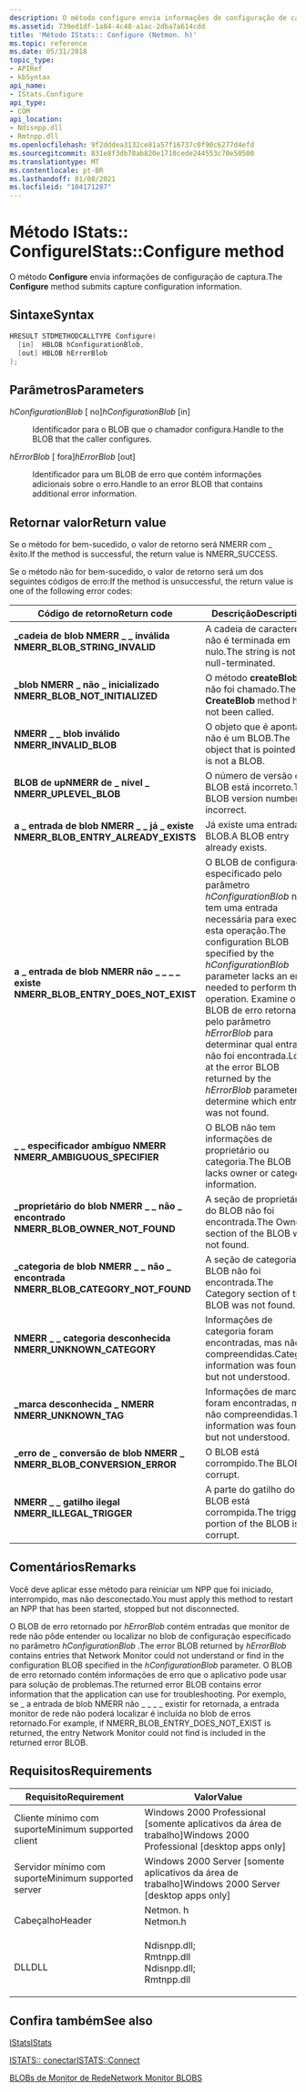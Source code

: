 ```yaml
---
description: O método configure envia informações de configuração de captura.
ms.assetid: 739ed1df-1a84-4c48-a1ac-2dba7a614cdd
title: 'Método IStats:: Configure (Netmon. h)'
ms.topic: reference
ms.date: 05/31/2018
topic_type:
- APIRef
- kbSyntax
api_name:
- IStats.Configure
api_type:
- COM
api_location:
- Ndisnpp.dll
- Rmtnpp.dll
ms.openlocfilehash: 9f2dddea3132ce81a57f16737c0f90c6277d4efd
ms.sourcegitcommit: 831e8f3db78ab820e1710cede244553c70e50500
ms.translationtype: MT
ms.contentlocale: pt-BR
ms.lasthandoff: 01/08/2021
ms.locfileid: "104171287"
---
```

# <a name="istatsconfigure-method"></a><span data-ttu-id="2ca57-103">Método IStats:: Configure</span><span class="sxs-lookup"><span data-stu-id="2ca57-103">IStats::Configure method</span></span>

<span data-ttu-id="2ca57-104">O método **Configure** envia informações de configuração de captura.</span><span class="sxs-lookup"><span data-stu-id="2ca57-104">The **Configure** method submits capture configuration information.</span></span>

## <a name="syntax"></a><span data-ttu-id="2ca57-105">Sintaxe</span><span class="sxs-lookup"><span data-stu-id="2ca57-105">Syntax</span></span>


```C++
HRESULT STDMETHODCALLTYPE Configure(
  [in]  HBLOB hConfigurationBlob,
  [out] HBLOB hErrorBlob
);
```



## <a name="parameters"></a><span data-ttu-id="2ca57-106">Parâmetros</span><span class="sxs-lookup"><span data-stu-id="2ca57-106">Parameters</span></span>

<dl> <dt>

<span data-ttu-id="2ca57-107">*hConfigurationBlob* \[ no\]</span><span class="sxs-lookup"><span data-stu-id="2ca57-107">*hConfigurationBlob* \[in\]</span></span>
</dt> <dd>

<span data-ttu-id="2ca57-108">Identificador para o BLOB que o chamador configura.</span><span class="sxs-lookup"><span data-stu-id="2ca57-108">Handle to the BLOB that the caller configures.</span></span>

</dd> <dt>

<span data-ttu-id="2ca57-109">*hErrorBlob* \[ fora\]</span><span class="sxs-lookup"><span data-stu-id="2ca57-109">*hErrorBlob* \[out\]</span></span>
</dt> <dd>

<span data-ttu-id="2ca57-110">Identificador para um BLOB de erro que contém informações adicionais sobre o erro.</span><span class="sxs-lookup"><span data-stu-id="2ca57-110">Handle to an error BLOB that contains additional error information.</span></span>

</dd> </dl>

## <a name="return-value"></a><span data-ttu-id="2ca57-111">Retornar valor</span><span class="sxs-lookup"><span data-stu-id="2ca57-111">Return value</span></span>

<span data-ttu-id="2ca57-112">Se o método for bem-sucedido, o valor de retorno será NMERR com \_ êxito.</span><span class="sxs-lookup"><span data-stu-id="2ca57-112">If the method is successful, the return value is NMERR\_SUCCESS.</span></span>

<span data-ttu-id="2ca57-113">Se o método não for bem-sucedido, o valor de retorno será um dos seguintes códigos de erro:</span><span class="sxs-lookup"><span data-stu-id="2ca57-113">If the method is unsuccessful, the return value is one of the following error codes:</span></span>



| <span data-ttu-id="2ca57-114">Código de retorno</span><span class="sxs-lookup"><span data-stu-id="2ca57-114">Return code</span></span>                                                                                                         | <span data-ttu-id="2ca57-115">Descrição</span><span class="sxs-lookup"><span data-stu-id="2ca57-115">Description</span></span>                                                                                                                                                                                                                              |
|---------------------------------------------------------------------------------------------------------------------|------------------------------------------------------------------------------------------------------------------------------------------------------------------------------------------------------------------------------------------|
| <dl> <span data-ttu-id="2ca57-116"><dt>**\_cadeia de blob NMERR \_ \_ inválida**</dt></span><span class="sxs-lookup"><span data-stu-id="2ca57-116"><dt>**NMERR\_BLOB\_STRING\_INVALID**</dt></span></span> </dl>         | <span data-ttu-id="2ca57-117">A cadeia de caracteres não é terminada em nulo.</span><span class="sxs-lookup"><span data-stu-id="2ca57-117">The string is not null-terminated.</span></span><br/>                                                                                                                                                                                            |
| <dl> <span data-ttu-id="2ca57-118"><dt>**\_blob NMERR \_ não \_ inicializado**</dt></span><span class="sxs-lookup"><span data-stu-id="2ca57-118"><dt>**NMERR\_BLOB\_NOT\_INITIALIZED**</dt></span></span> </dl>        | <span data-ttu-id="2ca57-119">O método **createBlob** não foi chamado.</span><span class="sxs-lookup"><span data-stu-id="2ca57-119">The **CreateBlob** method has not been called.</span></span><br/>                                                                                                                                                                                |
| <dl> <span data-ttu-id="2ca57-120"><dt>**NMERR \_ \_ blob inválido**</dt></span><span class="sxs-lookup"><span data-stu-id="2ca57-120"><dt>**NMERR\_INVALID\_BLOB**</dt></span></span> </dl>                 | <span data-ttu-id="2ca57-121">O objeto que é apontado não é um BLOB.</span><span class="sxs-lookup"><span data-stu-id="2ca57-121">The object that is pointed to is not a BLOB.</span></span><br/>                                                                                                                                                                                  |
| <dl> <span data-ttu-id="2ca57-122"><dt>**BLOB de upNMERR de \_ nível \_**</dt></span><span class="sxs-lookup"><span data-stu-id="2ca57-122"><dt>**NMERR\_UPLEVEL\_BLOB**</dt></span></span> </dl>                 | <span data-ttu-id="2ca57-123">O número de versão do BLOB está incorreto.</span><span class="sxs-lookup"><span data-stu-id="2ca57-123">The BLOB version number is incorrect.</span></span><br/>                                                                                                                                                                                         |
| <dl> <span data-ttu-id="2ca57-124"><dt>**a \_ entrada de blob NMERR \_ \_ já \_ existe**</dt></span><span class="sxs-lookup"><span data-stu-id="2ca57-124"><dt>**NMERR\_BLOB\_ENTRY\_ALREADY\_EXISTS**</dt></span></span> </dl>  | <span data-ttu-id="2ca57-125">Já existe uma entrada de BLOB.</span><span class="sxs-lookup"><span data-stu-id="2ca57-125">A BLOB entry already exists.</span></span><br/>                                                                                                                                                                                                  |
| <dl> <span data-ttu-id="2ca57-126"><dt>**a \_ entrada de blob NMERR não \_ \_ \_ \_ existe**</dt></span><span class="sxs-lookup"><span data-stu-id="2ca57-126"><dt>**NMERR\_BLOB\_ENTRY\_DOES\_NOT\_EXIST**</dt></span></span> </dl> | <span data-ttu-id="2ca57-127">O BLOB de configuração especificado pelo parâmetro *hConfigurationBlob* não tem uma entrada necessária para executar esta operação.</span><span class="sxs-lookup"><span data-stu-id="2ca57-127">The configuration BLOB specified by the *hConfigurationBlob* parameter lacks an entry needed to perform this operation.</span></span> <span data-ttu-id="2ca57-128">Examine o BLOB de erro retornado pelo parâmetro *hErrorBlob* para determinar qual entrada não foi encontrada.</span><span class="sxs-lookup"><span data-stu-id="2ca57-128">Look at the error BLOB returned by the *hErrorBlob* parameter to determine which entry was not found.</span></span><br/> |
| <dl> <span data-ttu-id="2ca57-129"><dt>**\_ \_ especificador ambíguo NMERR**</dt></span><span class="sxs-lookup"><span data-stu-id="2ca57-129"><dt>**NMERR\_AMBIGUOUS\_SPECIFIER**</dt></span></span> </dl>          | <span data-ttu-id="2ca57-130">O BLOB não tem informações de proprietário ou categoria.</span><span class="sxs-lookup"><span data-stu-id="2ca57-130">The BLOB lacks owner or category information.</span></span><br/>                                                                                                                                                                                 |
| <dl> <span data-ttu-id="2ca57-131"><dt>**\_proprietário do blob NMERR \_ \_ não \_ encontrado**</dt></span><span class="sxs-lookup"><span data-stu-id="2ca57-131"><dt>**NMERR\_BLOB\_OWNER\_NOT\_FOUND**</dt></span></span> </dl>       | <span data-ttu-id="2ca57-132">A seção de proprietário do BLOB não foi encontrada.</span><span class="sxs-lookup"><span data-stu-id="2ca57-132">The Owner section of the BLOB was not found.</span></span><br/>                                                                                                                                                                                  |
| <dl> <span data-ttu-id="2ca57-133"><dt>**\_categoria de blob NMERR \_ \_ não \_ encontrada**</dt></span><span class="sxs-lookup"><span data-stu-id="2ca57-133"><dt>**NMERR\_BLOB\_CATEGORY\_NOT\_FOUND**</dt></span></span> </dl>    | <span data-ttu-id="2ca57-134">A seção de categoria do BLOB não foi encontrada.</span><span class="sxs-lookup"><span data-stu-id="2ca57-134">The Category section of the BLOB was not found.</span></span><br/>                                                                                                                                                                               |
| <dl> <span data-ttu-id="2ca57-135"><dt>**NMERR \_ \_ categoria desconhecida**</dt></span><span class="sxs-lookup"><span data-stu-id="2ca57-135"><dt>**NMERR\_UNKNOWN\_CATEGORY**</dt></span></span> </dl>             | <span data-ttu-id="2ca57-136">Informações de categoria foram encontradas, mas não compreendidas.</span><span class="sxs-lookup"><span data-stu-id="2ca57-136">Category information was found but not understood.</span></span><br/>                                                                                                                                                                            |
| <dl> <span data-ttu-id="2ca57-137"><dt>**\_marca desconhecida \_ NMERR**</dt></span><span class="sxs-lookup"><span data-stu-id="2ca57-137"><dt>**NMERR\_UNKNOWN\_TAG**</dt></span></span> </dl>                  | <span data-ttu-id="2ca57-138">Informações de marca foram encontradas, mas não compreendidas.</span><span class="sxs-lookup"><span data-stu-id="2ca57-138">Tag information was found but not understood.</span></span><br/>                                                                                                                                                                                 |
| <dl> <span data-ttu-id="2ca57-139"><dt>**\_erro de \_ conversão de blob NMERR \_**</dt></span><span class="sxs-lookup"><span data-stu-id="2ca57-139"><dt>**NMERR\_BLOB\_CONVERSION\_ERROR**</dt></span></span> </dl>       | <span data-ttu-id="2ca57-140">O BLOB está corrompido.</span><span class="sxs-lookup"><span data-stu-id="2ca57-140">The BLOB is corrupt.</span></span><br/>                                                                                                                                                                                                          |
| <dl> <span data-ttu-id="2ca57-141"><dt>**NMERR \_ \_ gatilho ilegal**</dt></span><span class="sxs-lookup"><span data-stu-id="2ca57-141"><dt>**NMERR\_ILLEGAL\_TRIGGER**</dt></span></span> </dl>              | <span data-ttu-id="2ca57-142">A parte do gatilho do BLOB está corrompida.</span><span class="sxs-lookup"><span data-stu-id="2ca57-142">The trigger portion of the BLOB is corrupt.</span></span><br/>                                                                                                                                                                                   |



 

## <a name="remarks"></a><span data-ttu-id="2ca57-143">Comentários</span><span class="sxs-lookup"><span data-stu-id="2ca57-143">Remarks</span></span>

<span data-ttu-id="2ca57-144">Você deve aplicar esse método para reiniciar um NPP que foi iniciado, interrompido, mas não desconectado.</span><span class="sxs-lookup"><span data-stu-id="2ca57-144">You must apply this method to restart an NPP that has been started, stopped but not disconnected.</span></span>

<span data-ttu-id="2ca57-145">O BLOB de erro retornado por *hErrorBlob* contém entradas que monitor de rede não pôde entender ou localizar no blob de configuração especificado no parâmetro *hConfigurationBlob* .</span><span class="sxs-lookup"><span data-stu-id="2ca57-145">The error BLOB returned by *hErrorBlob* contains entries that Network Monitor could not understand or find in the configuration BLOB specified in the *hConfigurationBlob* parameter.</span></span> <span data-ttu-id="2ca57-146">O BLOB de erro retornado contém informações de erro que o aplicativo pode usar para solução de problemas.</span><span class="sxs-lookup"><span data-stu-id="2ca57-146">The returned error BLOB contains error information that the application can use for troubleshooting.</span></span> <span data-ttu-id="2ca57-147">Por exemplo, se \_ a entrada de blob NMERR não \_ \_ \_ \_ existir for retornada, a entrada monitor de rede não poderá localizar é incluída no blob de erros retornado.</span><span class="sxs-lookup"><span data-stu-id="2ca57-147">For example, if NMERR\_BLOB\_ENTRY\_DOES\_NOT\_EXIST is returned, the entry Network Monitor could not find is included in the returned error BLOB.</span></span>

## <a name="requirements"></a><span data-ttu-id="2ca57-148">Requisitos</span><span class="sxs-lookup"><span data-stu-id="2ca57-148">Requirements</span></span>



| <span data-ttu-id="2ca57-149">Requisito</span><span class="sxs-lookup"><span data-stu-id="2ca57-149">Requirement</span></span> | <span data-ttu-id="2ca57-150">Valor</span><span class="sxs-lookup"><span data-stu-id="2ca57-150">Value</span></span> |
|-------------------------------------|----------------------------------------------------------------------------------------------------------------------------------------------------------|
| <span data-ttu-id="2ca57-151">Cliente mínimo com suporte</span><span class="sxs-lookup"><span data-stu-id="2ca57-151">Minimum supported client</span></span><br/> | <span data-ttu-id="2ca57-152">Windows 2000 Professional \[somente aplicativos da área de trabalho\]</span><span class="sxs-lookup"><span data-stu-id="2ca57-152">Windows 2000 Professional \[desktop apps only\]</span></span><br/>                                                                                               |
| <span data-ttu-id="2ca57-153">Servidor mínimo com suporte</span><span class="sxs-lookup"><span data-stu-id="2ca57-153">Minimum supported server</span></span><br/> | <span data-ttu-id="2ca57-154">Windows 2000 Server \[somente aplicativos da área de trabalho\]</span><span class="sxs-lookup"><span data-stu-id="2ca57-154">Windows 2000 Server \[desktop apps only\]</span></span><br/>                                                                                                     |
| <span data-ttu-id="2ca57-155">Cabeçalho</span><span class="sxs-lookup"><span data-stu-id="2ca57-155">Header</span></span><br/>                   | <dl> <span data-ttu-id="2ca57-156"><dt>Netmon. h</dt></span><span class="sxs-lookup"><span data-stu-id="2ca57-156"><dt>Netmon.h</dt></span></span> </dl>                                                                      |
| <span data-ttu-id="2ca57-157">DLL</span><span class="sxs-lookup"><span data-stu-id="2ca57-157">DLL</span></span><br/>                      | <dl> <span data-ttu-id="2ca57-158"><dt>Ndisnpp.dll; </dt> <dt>Rmtnpp.dll</dt></span><span class="sxs-lookup"><span data-stu-id="2ca57-158"><dt>Ndisnpp.dll; </dt> <dt>Rmtnpp.dll</dt></span></span> </dl> |



## <a name="see-also"></a><span data-ttu-id="2ca57-159">Confira também</span><span class="sxs-lookup"><span data-stu-id="2ca57-159">See also</span></span>

<dl> <dt>

[<span data-ttu-id="2ca57-160">IStats</span><span class="sxs-lookup"><span data-stu-id="2ca57-160">IStats</span></span>](istats.md)
</dt> <dt>

[<span data-ttu-id="2ca57-161">ISTATS:: conectar</span><span class="sxs-lookup"><span data-stu-id="2ca57-161">ISTATS::Connect</span></span>](istats-connect.md)
</dt> <dt>

[<span data-ttu-id="2ca57-162">BLOBs de Monitor de Rede</span><span class="sxs-lookup"><span data-stu-id="2ca57-162">Network Monitor BLOBS</span></span>](network-monitor-blobs.md)
</dt> </dl>

 

 




